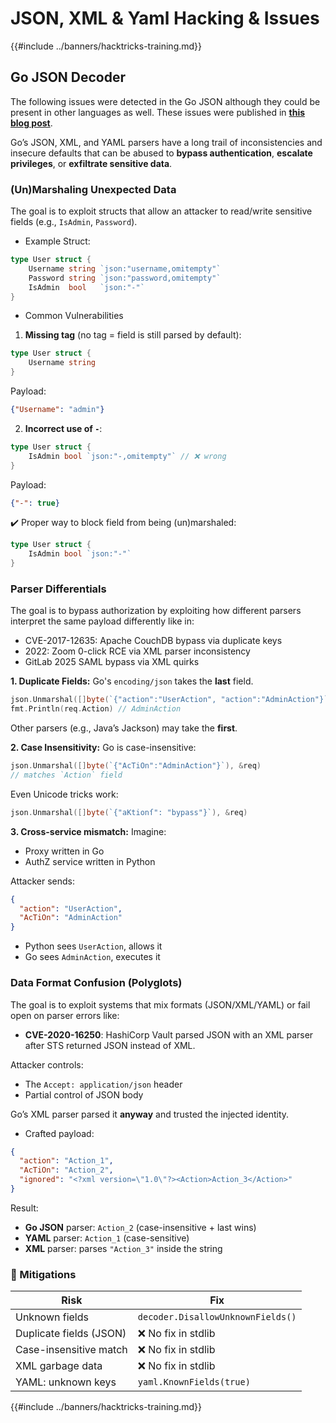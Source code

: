 # JSON, XML & Yaml Hacking & Issues

{{#include ../banners/hacktricks-training.md}}

## Go JSON Decoder

The following issues were detected in the Go JSON although they could be present in other languages as well. These issues were published in [**this blog post**](https://blog.trailofbits.com/2025/06/17/unexpected-security-footguns-in-gos-parsers/).

Go’s JSON, XML, and YAML parsers have a long trail of inconsistencies and insecure defaults that can be abused to **bypass authentication**, **escalate privileges**, or **exfiltrate sensitive data**.


### (Un)Marshaling Unexpected Data

The goal is to exploit structs that allow an attacker to read/write sensitive fields (e.g., `IsAdmin`, `Password`).

- Example Struct:
```go
type User struct {
    Username string `json:"username,omitempty"`
    Password string `json:"password,omitempty"`
    IsAdmin  bool   `json:"-"`
}
```

- Common Vulnerabilities

1. **Missing tag** (no tag = field is still parsed by default):
```go
type User struct {
    Username string
}
```

Payload:
```json
{"Username": "admin"}
```

2. **Incorrect use of `-`**:
```go
type User struct {
    IsAdmin bool `json:"-,omitempty"` // ❌ wrong
}
```

Payload:
```json
{"-": true}
```

✔️ Proper way to block field from being (un)marshaled:
```go
type User struct {
    IsAdmin bool `json:"-"`
}
```


### Parser Differentials

The goal is to bypass authorization by exploiting how different parsers interpret the same payload differently like in:
- CVE-2017-12635: Apache CouchDB bypass via duplicate keys
- 2022: Zoom 0-click RCE via XML parser inconsistency
- GitLab 2025 SAML bypass via XML quirks


**1. Duplicate Fields:**
Go's `encoding/json` takes the **last** field.

```go
json.Unmarshal([]byte(`{"action":"UserAction", "action":"AdminAction"}`), &req)
fmt.Println(req.Action) // AdminAction
```

Other parsers (e.g., Java’s Jackson) may take the **first**.

**2. Case Insensitivity:**
Go is case-insensitive:
```go
json.Unmarshal([]byte(`{"AcTiOn":"AdminAction"}`), &req)
// matches `Action` field
```

Even Unicode tricks work:
```go
json.Unmarshal([]byte(`{"aKtionſ": "bypass"}`), &req)
```

**3. Cross-service mismatch:**
Imagine:
- Proxy written in Go
- AuthZ service written in Python

Attacker sends:
```json
{
  "action": "UserAction",
  "AcTiOn": "AdminAction"
}
```

- Python sees `UserAction`, allows it
- Go sees `AdminAction`, executes it


### Data Format Confusion (Polyglots)

The goal is to exploit systems that mix formats (JSON/XML/YAML) or fail open on parser errors like:
- **CVE-2020-16250**: HashiCorp Vault parsed JSON with an XML parser after STS returned JSON instead of XML.

Attacker controls:
- The `Accept: application/json` header
- Partial control of JSON body

Go’s XML parser parsed it **anyway** and trusted the injected identity.

- Crafted payload:
```json
{
  "action": "Action_1",
  "AcTiOn": "Action_2",
  "ignored": "<?xml version=\"1.0\"?><Action>Action_3</Action>"
}
```

Result:
- **Go JSON** parser: `Action_2` (case-insensitive + last wins)
- **YAML** parser: `Action_1` (case-sensitive)
- **XML** parser: parses `"Action_3"` inside the string


### 🔐 Mitigations

| Risk                        | Fix                                  |
|-----------------------------|---------------------------------------|
| Unknown fields             | `decoder.DisallowUnknownFields()`     |
| Duplicate fields (JSON)    | ❌ No fix in stdlib                    |
| Case-insensitive match     | ❌ No fix in stdlib                    |
| XML garbage data           | ❌ No fix in stdlib                    |
| YAML: unknown keys         | `yaml.KnownFields(true)`              |


{{#include ../banners/hacktricks-training.md}}
